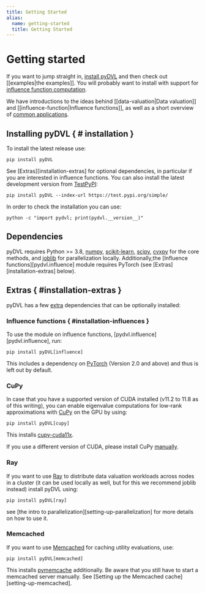 ```yaml
---
title: Getting Started
alias:
  name: getting-started
  title: Getting Started
---
```


# Getting started

If you want to jump straight in, [install pyDVL](#installation)
and then check out [[examples|the examples]]. You will probably want to install
with support for [influence function computation](#installation-influences).

We have introductions to the ideas behind [[data-valuation|Data valuation]] and
[[influence-function|Influence functions]], as well as a short overview of
[common applications](applications).


## Installing pyDVL { # installation }

To install the latest release use:

```shell
pip install pyDVL
```

See [Extras][installation-extras] for optional dependencies, in particular if
you are interested in influence functions. You can also install the latest
development version from [TestPyPI](https://test.pypi.org/project/pyDVL/):

```shell
pip install pyDVL --index-url https://test.pypi.org/simple/
```

In order to check the installation you can use:

```shell
python -c "import pydvl; print(pydvl.__version__)"
```

## Dependencies

pyDVL requires Python >= 3.8, [numpy](https://numpy.org/),
[scikit-learn](https://scikit-learn.org/stable/), [scipy](https://scipy.org/),
[cvxpy](https://www.cvxpy.org/) for the core methods, and
[joblib](https://joblib.readthedocs.io/en/stable/) for parallelization locally.
Additionally,the [Influence functions][pydvl.influence] module requires PyTorch
(see [Extras][installation-extras] below).


## Extras { #installation-extras }

pyDVL has a few [extra](https://peps.python.org/pep-0508/#extras) dependencies
that can be optionally installed:

### Influence functions { #installation-influences }

To use the module on influence functions, [pydvl.influence][pydvl.influence],
run:

```shell
pip install pyDVL[influence]
```

This includes a dependency on [PyTorch](https://pytorch.org/) (Version 2.0 and
above) and thus is left out by default.

### CuPy

In case that you have a supported version of CUDA installed (v11.2 to 11.8 as of
this writing), you can enable eigenvalue computations for low-rank approximations
with [CuPy](https://docs.cupy.dev/en/stable/index.html) on the GPU by using:

```shell
pip install pyDVL[cupy]
```

This installs [cupy-cuda11x](https://pypi.org/project/cupy-cuda11x/).

If you use a different version of CUDA, please install CuPy
[manually](https://docs.cupy.dev/en/stable/install.html).

### Ray

If you want to use [Ray](https://www.ray.io/) to distribute data valuation
workloads across nodes in a cluster (it can be used locally as well, but for
this we recommend joblib instead) install pyDVL using:

```shell
pip install pyDVL[ray]
```

see [the intro to parallelization][setting-up-parallelization] for more
details on how to use it.

### Memcached

If you want to use [Memcached](https://memcached.org/) for caching utility
evaluations, use:

```shell
pip install pyDVL[memcached]
```

This installs [pymemcache](https://github.com/pinterest/pymemcache)
additionally. Be aware that you still have to start a memcached server manually.
See [Setting up the Memcached cache][setting-up-memcached].
